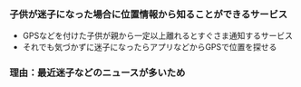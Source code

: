 
### 子供が迷子になった場合に位置情報から知ることができるサービス
* GPSなどを付けた子供が親から一定以上離れるとすぐさま通知するサービス
* それでも気づかずに迷子になったらアプリなどからGPSで位置を探せる

### 理由：最近迷子などのニュースが多いため

